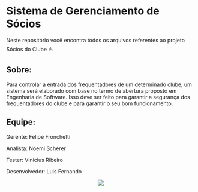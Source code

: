 # Sistema de Gerenciamento de Sócios
Neste repositório você encontra todos os arquivos referentes ao projeto Sócios do Clube :boat: 
## Sobre:
Para controlar a entrada dos frequentadores de um determinado clube, um sistema será elaborado com base no termo de abertura proposto em Engenharia de Software. Isso deve ser feito para garantir a segurança dos frequentadores do clube e para garantir o seu bom funcionamento. 
## Equipe:
Gerente: Felipe Fronchetti

Analista: Noemi Scherer

Tester: Vinicius Ribeiro

Desenvolvedor: Luis Fernando

<div style="text-align:center"><img src ="http://static.panoramio.com/photos/original/8422793.jpg" /></div>
